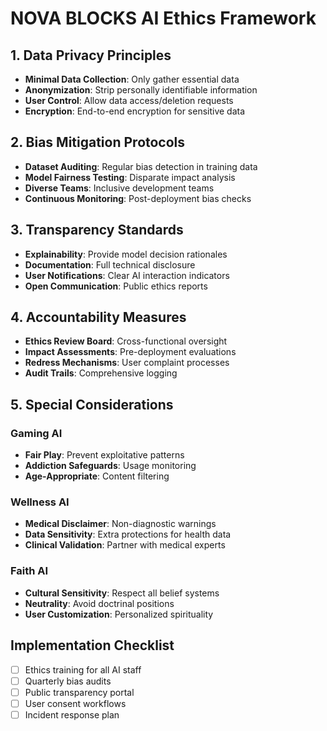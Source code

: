 # NOVA BLOCKS AI Ethics Framework

## 1. Data Privacy Principles

- **Minimal Data Collection**: Only gather essential data
- **Anonymization**: Strip personally identifiable information
- **User Control**: Allow data access/deletion requests
- **Encryption**: End-to-end encryption for sensitive data

## 2. Bias Mitigation Protocols

- **Dataset Auditing**: Regular bias detection in training data
- **Model Fairness Testing**: Disparate impact analysis
- **Diverse Teams**: Inclusive development teams
- **Continuous Monitoring**: Post-deployment bias checks

## 3. Transparency Standards

- **Explainability**: Provide model decision rationales
- **Documentation**: Full technical disclosure
- **User Notifications**: Clear AI interaction indicators
- **Open Communication**: Public ethics reports

## 4. Accountability Measures

- **Ethics Review Board**: Cross-functional oversight
- **Impact Assessments**: Pre-deployment evaluations
- **Redress Mechanisms**: User complaint processes
- **Audit Trails**: Comprehensive logging

## 5. Special Considerations

### Gaming AI

- **Fair Play**: Prevent exploitative patterns
- **Addiction Safeguards**: Usage monitoring
- **Age-Appropriate**: Content filtering

### Wellness AI

- **Medical Disclaimer**: Non-diagnostic warnings
- **Data Sensitivity**: Extra protections for health data
- **Clinical Validation**: Partner with medical experts

### Faith AI

- **Cultural Sensitivity**: Respect all belief systems
- **Neutrality**: Avoid doctrinal positions
- **User Customization**: Personalized spirituality

## Implementation Checklist

- [ ] Ethics training for all AI staff
- [ ] Quarterly bias audits
- [ ] Public transparency portal
- [ ] User consent workflows
- [ ] Incident response plan
